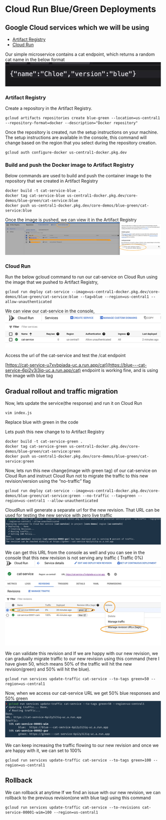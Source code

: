 # Cloud Run Blue/Green Deployments

## Google Cloud services which we will be using

- [Artifact Registry](https://cloud.google.com/artifact-registry)
- [Cloud Run](https://cloud.google.com/run)


Our simple microservice contains a cat endpoint, which returns a random cat name in the below format
![cats](cats.png)

### Artifact Registry

Create a repository in the Artifact Registry.

```
gcloud artifacts repositories create blue-green --location=us-central1 --repository-format=docker --description="Docker repository"
```

Once the repository is created, run the setup instructions on your machine. The setup instructions are available in the console, this command will change based on the region that you select during the repository creation.

```
gcloud auth configure-docker us-central1-docker.pkg.dev
```

### Build and push the Docker image to Artifact Registry

Below commands are used to build and push the container image to the repository that we created in Artifact Registry

```
docker build -t cat-service-blue .
docker tag cat-service-blue us-central1-docker.pkg.dev/core-demos/blue-green/cat-service:blue
docker push us-central1-docker.pkg.dev/core-demos/blue-green/cat-service:blue
```

Once the image is pushed, we can view it in the Artifact Registry
![repo](repo.png)

### Cloud Run

Run the below gcloud command to run our cat-service on Cloud Run using the image that we pushed to Artifact Registry,

```
gcloud run deploy cat-service --image=us-central1-docker.pkg.dev/core-demos/blue-green/cat-service:blue --tag=blue --region=us-central1 --allow-unauthenticated
```
We can view our cat-service in the console,
![run](cloudrun.png)

Access the url of the cat-service and test the /cat endpoint


[https://cat-service-u7xvbpiada-uc.a.run.app/cat](https://blue---cat-service-6pi2y3i3iq-uc.a.run.app/cat) endpoint is working fine, and is using the image with blue tag


## Gradual rollout and traffic migration
Now, lets update the service(the response) and run it on Cloud Run

```
vim index.js
```
Replace blue with green in the code

Lets push this new change to to Artifact Registry

```
docker build -t cat-service-green .
docker tag cat-service-green us-central1-docker.pkg.dev/core-demos/blue-green/cat-service:green
docker push us-central1-docker.pkg.dev/core-demos/blue-green/cat-service:green
```

Now, lets run this new change(image with green tag) of our cat-service on Cloud Run and instruct Cloud Run not to migrate the traffic to this new revision/version using the “no-traffic” flag

```
gcloud run deploy cat-service --image=us-central1-docker.pkg.dev/core-demos/blue-green/cat-service:green --no-traffic --tag=green --region=us-central1 --allow-unauthenticated
```

CloudRun will generate a separate url for the new revision. That URL can be used for testing the new service with zero live traffic
![run](green.png)

We can get this URL from the console as well and you can see in the console that this new revision is not serving any traffic ( Traffic 0%)
![revision](revision.png)

We can validate this revision and If we are happy with our new revision, we can gradually migrate traffic to our new revision using this command (here I have given 50, which means 50% of the traffic will hit the new revision(green) and 50% will hit the blue).
```
gcloud run services update-traffic cat-service --to-tags green=50 --region=us-central1
```

Now, when we access our cat-service URL we get 50% blue responses and 50% green
![50](50.png)


We can keep increasing the traffic flowing to our new revision and once we are happy with it, we can set to 100%
```
gcloud run services update-traffic cat-service --to-tags green=100 --region=us-central1
```

## Rollback

We can rollback at anytime If we find an issue with our new revision, we can rollback to the previous revision(one with blue tag) using this command

```
gcloud run services update-traffic cat-service --to-revisions cat-service-00001-wim=100 --region=us-central1
```
